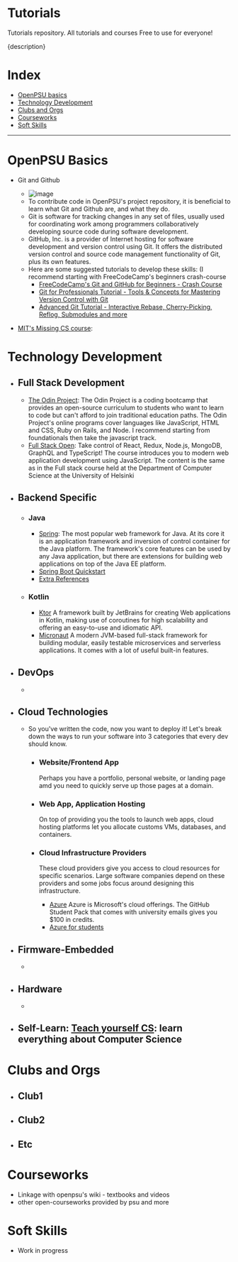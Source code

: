 # Tutorials
Tutorials repository. All tutorials and courses Free to use for everyone!

{description}

# Index
- [OpenPSU basics](#openpsu-basics)
- [Technology Development](#technology-development)
- [Clubs and Orgs](#clubs-and-orgs)
- [Courseworks](#courseworks)
- [Soft Skills](#soft-skills)

---

# OpenPSU Basics
- Git and Github
  - ![image](https://user-images.githubusercontent.com/38863493/181713720-bf3c2b60-a4a6-451a-9be8-c01dc10d2ece.png)
  - To contribute code in OpenPSU's project repository, it is beneficial to learn what Git and Github are, and what they do.
  - Git is software for tracking changes in any set of files, usually used for coordinating work among programmers collaboratively developing source code during software development.
  - GitHub, Inc. is a provider of Internet hosting for software development and version control using Git. It offers the distributed version control and source code management functionality of Git, plus its own features.
  - Here are some suggested tutorials to develop these skills: (I recommend starting with FreeCodeCamp's beginners crash-course
    - [FreeCodeCamp's Git and GitHub for Beginners - Crash Course](https://www.youtube.com/watch?v=RGOj5yH7evk&ab_channel=freeCodeCamp.org)
    - [Git for Professionals Tutorial - Tools & Concepts for Mastering Version Control with Git](https://www.youtube.com/watch?v=Uszj_k0DGsg&ab_channel=freeCodeCamp.org)
    - [Advanced Git Tutorial - Interactive Rebase, Cherry-Picking, Reflog, Submodules and more](https://www.youtube.com/watch?v=qsTthZi23VE&ab_channel=freeCodeCamp.org)
  
- [MIT's Missing CS course](https://missing.csail.mit.edu/):

# Technology Development
- ## Full Stack Development
  - [The Odin Project](https://www.theodinproject.com): The Odin Project is a coding bootcamp that provides an open-source curriculum to students who want to learn to code but can't afford to join traditional education paths. The Odin Project's online programs cover languages like JavaScript, HTML and CSS, Ruby on Rails, and Node. I recommend starting from foundationals then take the javascript track.
  - [Full Stack Open](https://fullstackopen.com/): Take control of React, Redux, Node.js, MongoDB, GraphQL and TypeScript! The course introduces you to modern web application development using JavaScript. The content is the same as in the Full stack course held at the Department of Computer Science at the University of Helsinki
- ## Backend Specific
    - ### Java 
      - [Spring](https://docs.spring.io/spring-framework/docs/current/reference/html/): The most popular web framework for Java. At its core it is an application framework and inversion of control container for the Java platform. The framework's core features can be used by any Java application, but there are extensions for building web applications on top of the Java EE platform.
      - [Spring Boot Quickstart](https://spring.io/guides/gs/spring-boot/)
      - [Extra References](https://www.baeldung.com/)
    - ### Kotlin
      - [Ktor](https://ktor.io/learn/) A framework built by JetBrains for creating Web applications in Kotlin, making use of coroutines for high scalability and offering an easy-to-use and idiomatic API.
      - [Micronaut](https://micronaut.io/learn/) A modern JVM-based full-stack framework for building modular, easily testable microservices and serverless applications. It comes with a lot of useful built-in features.
- ## DevOps
  - 

- ## Cloud Technologies
  - So you've written the code, now you want to deploy it!
    Let's break down the ways to run your software into 3 categories that every dev should know.
    - ### Website/Frontend App
      Perhaps you have a portfolio, personal website, or landing page amd you need to quickly serve up those pages at a domain.
    - ### Web App, Application Hosting 
      On top of providing you the tools to launch web apps, cloud hosting platforms let you allocate customs VMs, databases, and containers.
  
    - ### Cloud Infrastructure Providers
      These cloud providers give you access to cloud resources for specific scenarios. Large software companies depend on these providers and some jobs focus around designing this infrastructure.
      - [Azure](https://azure.microsoft.com/en-us/) Azure is Microsoft's cloud offerings. The GitHub Student Pack that comes with university emails gives you $100 in credits.
      - [Azure for students](https://azure.microsoft.com/en-us/free/students/?WT.mc_id=academic-9938-cxa)

- ## Firmware-Embedded
  - 

- ## Hardware
  - 

- ## Self-Learn: [Teach yourself CS](https://teachyourselfcs.com/): learn everything about Computer Science

# Clubs and Orgs
- ## Club1
- ## Club2
- ## Etc

# Courseworks
- Linkage with openpsu's wiki - textbooks and videos
- other open-courseworks provided by psu and more

# Soft Skills
- Work in progress
